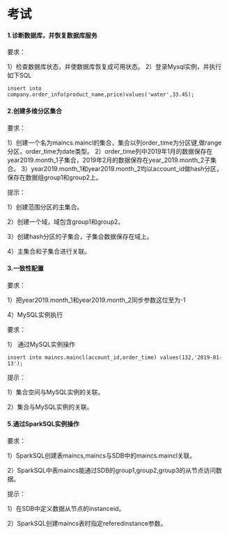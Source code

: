 # 考试

#### 1.诊断数据库，并恢复数据库服务

要求：


1）检查数据库状态，并使数据库恢复成可用状态。
2）登录Mysql实例，并执行如下SQL

```
insert into company.order_info(product_name,price)values('water',33.45);
```



#### 2.创建多维分区集合

要求：

1）创建一个名为maincs.maincl的集合，集合以列order_time为分区键,做range分区，order_time为date类型。
2）order_time列中2019年1月的数据保存在year2019.month\_1子集合，2019年2月的数据保存在year\_2019.month_2子集合。
3）year2019.month\_1和year2019.month_2均以account_id做hash分区，保存在数据组group1和group2上。

提示：

1）创建范围分区的主集合。

2）创建一个域，域包含group1和group2。

3）创建hash分区的子集合，子集合数据保存在域上。

4）主集合和子集合进行关联。



#### 3.一致性配置

要求：

1）把year2019.month_1和year2019.month_2同步参数这位至为-1



4）MySQL实例执行

要求：

1） 通过MySQL实例操作

```
insert into maincs.maincl(account_id,order_time) values(132,'2019-01-13');
```

提示：

1）集合空间与MySQL实例的关联。

2）集合与MySQL实例的关联。



#### 5.通过SparkSQL实例操作

要求：

1）SparkSQL创建表maincs,maincs与SDB中的maincs.maincl关联。

2）SparkSQL中表maincs能通过SDB的group1,group2,group3的从节点访问数据。

提示：

1）在SDB中定义数据从节点的instanceid。

2）SparkSQL创建maincs表时指定referedinstance参数。

